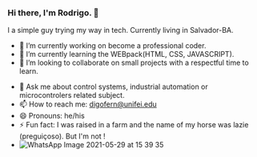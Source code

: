 ### Hi there, I'm Rodrigo.  👋

I a simple guy trying my way in tech. Currently living in Salvador-BA.

<!-- **simpleCod3r/simplecod3r** is a ✨ _special_ ✨ repository because its `README.md` (this file) appears on your GitHub profile. -->

- 🔭 I’m currently working on become a professional coder.
- 🌱 I’m currently learning the WEBpack(HTML, CSS, JAVASCRIPT).
- 👯 I’m looking to collaborate on small projects with a respectful time to learn.
<!-- - 🤔 I’m looking for help with ... -->
- 💬 Ask me about control systems, industrial automation or microcontrolers related subject. 
- 📫 How to reach me: digofern@unifei.edu
- 😄 Pronouns: he/his
- ⚡ Fun fact: I was raised in a farm and the name of my horse was lazie (preguiçoso). But I'm not !
- ![WhatsApp Image 2021-05-29 at 15 39 35](https://user-images.githubusercontent.com/67662041/120081484-44fc2480-c094-11eb-8262-6bb02160b043.jpeg)
